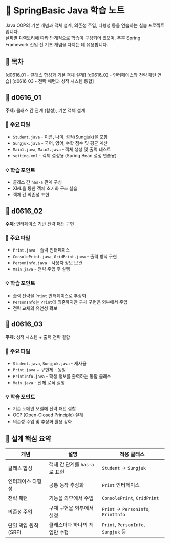 # 📘 SpringBasic Java 학습 노트

Java OOP의 기본 개념과 객체 설계, 의존성 주입, 다형성 등을 연습하는 실습 프로젝트입니다.  
날짜별 디렉토리에 따라 단계적으로 학습이 구성되어 있으며, 추후 Spring Framework 진입 전 기초 개념을 다지는 데 유용합니다.


## 📑 목차

[d0616_01 - 클래스 합성과 기본 객체 설계]
[d0616_02 - 인터페이스와 전략 패턴 연습]
[d0616_03 - 전략 패턴과 성적 시스템 통합]

## 📌 d0616_01

**주제:** 클래스 간 관계 (합성), 기본 객체 설계

### 📁 주요 파일

- `Student.java` - 이름, 나이, 성적(Sungjuk)을 포함
- `Sungjuk.java` - 국어, 영어, 수학 점수 및 평균 계산
- `Main1.java`, `Main2.java` - 객체 생성 및 출력 테스트
- `setting.xml` - 객체 설정용 (Spring Bean 설정 연습용)

### 💡 학습 포인트

- 클래스 간 `has-a` 관계 구성
- XML을 통한 객체 초기화 구조 실습
- 객체 간 의존성 표현


## 📌 d0616_02

**주제:** 인터페이스 기반 전략 패턴 구현

### 📁 주요 파일

- `Print.java` - 출력 인터페이스
- `ConsolePrint.java`, `GridPrint.java` - 출력 방식 구현
- `PersonInfo.java` - 사용자 정보 보관
- `Main.java` - 전략 주입 후 실행

### 💡 학습 포인트

- 출력 전략을 `Print` 인터페이스로 추상화
- `PersonInfo`는 `Print`에 의존하지만 구체 구현은 외부에서 주입
- 전략 교체의 유연성 확보


## 📌 d0616_03

**주제:** 성적 시스템 + 출력 전략 결합

### 📁 주요 파일

- `Student.java`, `Sungjuk.java` - 재사용
- `Print.java` + 구현체 - 동일
- `PrintInfo.java` - 학생 정보를 출력하는 통합 클래스
- `Main.java` - 전체 로직 실행

### 💡 학습 포인트

- 기존 도메인 모델에 전략 패턴 결합
- OCP (Open-Closed Principle) 설계
- 의존성 주입 및 추상화 활용 강화


## 🧠 설계 핵심 요약

| 개념 | 설명 | 적용 클래스 |
|------|------|--------------|
| 클래스 합성 | 객체 간 관계를 `has-a`로 표현 | `Student` → `Sungjuk` |
| 인터페이스 다형성 | 공통 동작 추상화 | `Print` 인터페이스 |
| 전략 패턴 | 기능을 외부에서 주입 | `ConsolePrint`, `GridPrint` |
| 의존성 주입 | 구체 구현을 외부에서 설정 | `Print` → `PersonInfo`, `PrintInfo` |
| 단일 책임 원칙 (SRP) | 클래스마다 하나의 책임만 수행 | `Print`, `PersonInfo`, `Sungjuk` 등 |
